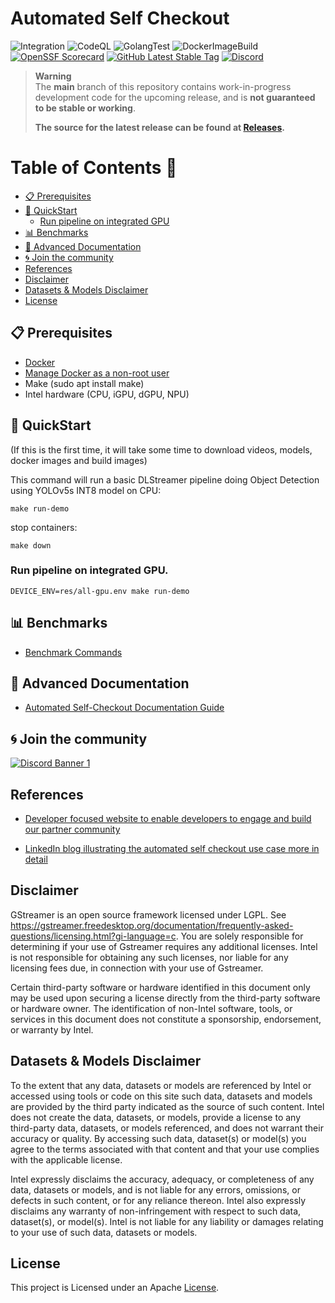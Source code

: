 # Automated Self Checkout

![Integration](https://github.com/intel-retail/automated-self-checkout/actions/workflows/integration.yaml/badge.svg?branch=main)
![CodeQL](https://github.com/intel-retail/automated-self-checkout/actions/workflows/codeql.yaml/badge.svg?branch=main)
![GolangTest](https://github.com/intel-retail/automated-self-checkout/actions/workflows/gotest.yaml/badge.svg?branch=main)
![DockerImageBuild](https://github.com/intel-retail/automated-self-checkout/actions/workflows/build.yaml/badge.svg?branch=main) 
[![OpenSSF Scorecard](https://api.securityscorecards.dev/projects/github.com/intel-retail/automated-self-checkout/badge)](https://api.securityscorecards.dev/projects/github.com/intel-retail/automated-self-checkout)
[![GitHub Latest Stable Tag](https://img.shields.io/github/v/tag/intel-retail/automated-self-checkout?sort=semver&label=latest-stable)](https://github.com/intel-retail/automated-self-checkout/releases)
[![Discord](https://discord.com/api/guilds/1150892043120414780/widget.png?style=shield)](https://discord.gg/2SpNRF4SCn)

> **Warning**  
> The **main** branch of this repository contains work-in-progress development code for the upcoming release, and is **not guaranteed to be stable or working**.
>
> **The source for the latest release can be found at [Releases](https://github.com/intel-retail/automated-self-checkout/releases).**

# Table of Contents 📑

- [📋 Prerequisites](#-prerequisites)
- [🚀 QuickStart](#-quickstart)
  - [Run pipeline on integrated GPU](#run-pipeline-on-integrated-gpu)
- [📊 Benchmarks](#-benchmarks)
- [📖 Advanced Documentation](#-documentation)
- [🌀 Join the community](#-join-the-community)
- [References](#references)
- [Disclaimer](#disclaimer)
- [Datasets & Models Disclaimer](#datasets--models-disclaimer)
- [License](#license)

## 📋 Prerequisites

- [Docker](https://docs.docker.com/engine/install/ubuntu/) 
- [Manage Docker as a non-root user](https://docs.docker.com/engine/install/linux-postinstall/)
- Make (sudo apt install make)
- Intel hardware (CPU, iGPU, dGPU, NPU)

## 🚀 QuickStart

(If this is the first time, it will take some time to download videos, models, docker images and build images)

This command will run a basic DLStreamer pipeline doing Object Detection using YOLOv5s INT8 model on CPU:

```
make run-demo
```

stop containers:

```
make down
```

### Run pipeline on integrated GPU.

```
DEVICE_ENV=res/all-gpu.env make run-demo
```

## 📊 Benchmarks 

- [Benchmark Commands](./benchmark-commands.md)

## 📖 Advanced Documentation

- [Automated Self-Checkout Documentation Guide](https://intel-retail.github.io/documentation/use-cases/automated-self-checkout/automated-self-checkout.html)  

## 🌀 Join the community 
[![Discord Banner 1](https://discordapp.com/api/guilds/1150892043120414780/widget.png?style=banner2)](https://discord.gg/2SpNRF4SCn)

## References

- [Developer focused website to enable developers to engage and build our partner community](https://www.intel.com/content/www/us/en/developer/articles/reference-implementation/automated-self-checkout.html)

- [LinkedIn blog illustrating the automated self checkout use case more in detail](https://www.linkedin.com/pulse/retail-innovation-unlocked-open-source-vision-enabled-mohideen/)

## Disclaimer

GStreamer is an open source framework licensed under LGPL. See https://gstreamer.freedesktop.org/documentation/frequently-asked-questions/licensing.html?gi-language=c.  You are solely responsible for determining if your use of Gstreamer requires any additional licenses.  Intel is not responsible for obtaining any such licenses, nor liable for any licensing fees due, in connection with your use of Gstreamer.

Certain third-party software or hardware identified in this document only may be used upon securing a license directly from the third-party software or hardware owner. The identification of non-Intel software, tools, or services in this document does not constitute a sponsorship, endorsement, or warranty by Intel.

## Datasets & Models Disclaimer

To the extent that any data, datasets or models are referenced by Intel or accessed using tools or code on this site such data, datasets and models are provided by the third party indicated as the source of such content. Intel does not create the data, datasets, or models, provide a license to any third-party data, datasets, or models referenced, and does not warrant their accuracy or quality.  By accessing such data, dataset(s) or model(s) you agree to the terms associated with that content and that your use complies with the applicable license.

Intel expressly disclaims the accuracy, adequacy, or completeness of any data, datasets or models, and is not liable for any errors, omissions, or defects in such content, or for any reliance thereon. Intel also expressly disclaims any warranty of non-infringement with respect to such data, dataset(s), or model(s). Intel is not liable for any liability or damages relating to your use of such data, datasets or models.

## License
This project is Licensed under an Apache [License](./LICENSE.md).